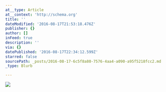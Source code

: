 ```yaml
---
at__type: Article
at__context: 'http://schema.org'
title: ''
dateModified: '2016-08-17T21:53:18.476Z'
publisher: {}
author: []
inFeed: true
description: ''
via: {}
datePublished: '2016-08-17T22:34:12.599Z'
starred: false
sourcePath: _posts/2016-08-17-6c5f8a80-7576-4aa4-a090-a95f5218fcc2.md
_type: Blurb

---
```

![](https://the-grid-user-content.s3-us-west-2.amazonaws.com/2ca35575-79d4-487c-8011-7c85794659e5.jpg)